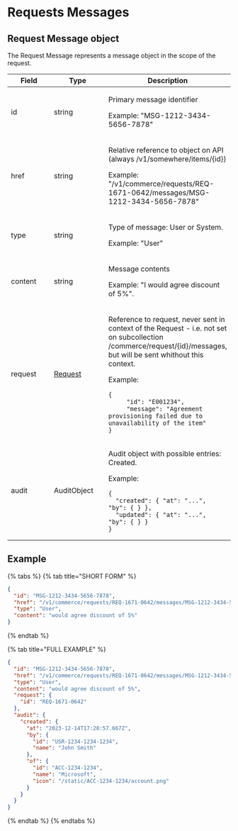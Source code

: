 # Requests Messages

## Request Message object

The Request Message represents a message object in the scope of the request.

<table><thead><tr><th width="119">Field</th><th width="136">Type</th><th>Description</th></tr></thead><tbody><tr><td>id</td><td>string</td><td><p>Primary message identifier </p><p></p><p>Example: "MSG-1212-3434-5656-7878"</p></td></tr><tr><td>href</td><td>string</td><td><p>Relative reference to object on API (always /v1/somewhere/items/{id}) </p><p></p><p>Example: "/v1/commerce/requests/REQ-1671-0642/messages/MSG-1212-3434-5656-7878"</p></td></tr><tr><td>type</td><td>string</td><td><p>Type of message: User or System.</p><p></p><p>Example: "User"</p></td></tr><tr><td>content</td><td>string</td><td><p>Message contents </p><p></p><p>Example: "I would agree discount of 5%".</p></td></tr><tr><td>request</td><td><a href="../requests/#request-object">Request</a></td><td><p>Reference to request, never sent in context of the Request - i.e. not set on subcollection /commerce/request/{id}/messages, but will be sent whithout this context.</p><p></p><p>Example:</p><pre class="language-json"><code class="lang-json">{
     "id": "E001234",
     "message": "Agreement provisioning failed due to unavailability of the item"
}
</code></pre></td></tr><tr><td>audit</td><td>AuditObject</td><td><p>Audit object with possible entries: Created. </p><p></p><p>Example:</p><pre class="language-json"><code class="lang-json">{
  "created": { "at": "...", "by": { } },
  "updated": { "at": "...", "by": { } }
}
</code></pre></td></tr></tbody></table>

## Example <a href="#example" id="example"></a>

{% tabs %}
{% tab title="SHORT FORM" %}
```json
{
  "id": "MSG-1212-3434-5656-7878",
  "href": "/v1/commerce/requests/REQ-1671-0642/messages/MSG-1212-3434-5656-7878",
  "type": "User",
  "content": "would agree discount of 5%"
}
```
{% endtab %}

{% tab title="FULL EXAMPLE" %}
```json
{
  "id": "MSG-1212-3434-5656-7878",
  "href": "/v1/commerce/requests/REQ-1671-0642/messages/MSG-1212-3434-5656-7878",
  "type": "User",
  "content": "would agree discount of 5%",
  "request": {
    "id": "REQ-1671-0642"
  },
  "audit": {
    "created": { 
      "at": "2023-12-14T17:28:57.667Z", 
      "by": {
        "id": "USR-1234-1234-1234",
        "name": "John Smith"
      },
      "of": {
        "id": "ACC-1234-1234",
        "name": "Microsoft",
        "icon": "/static/ACC-1234-1234/account.png"
      }
    }
  }
}
```
{% endtab %}
{% endtabs %}
